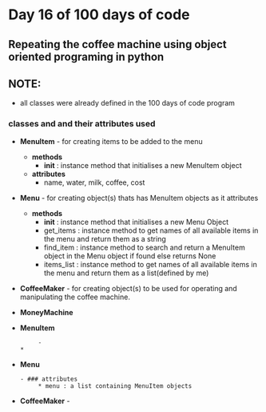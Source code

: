 # Day 16 of 100 days of code


## Repeating the coffee machine using object oriented programing in python
  
## NOTE:
- all classes were already defined in the 100 days of code program


### classes and and their attributes used
- __MenuItem__ - for creating items to be added to the menu
  - __methods__
    - __init__ : instance method that initialises a new MenuItem object
  - __attributes__
    * name, water, milk, coffee, cost
- __Menu__ - for creating object(s) thats has MenuItem objects as it attributes
  * __methods__
    * __init__ : instance method that initialises a new Menu Object
    * get_items : instance method to get names of all available items in the menu and return them as a string
    * find_item : instance method to search and return a MenuItem object in the Menu object if found else returns None
    * items_list : instance method to get names of all available items in the menu and return them as a list(defined by me)

- __CoffeeMaker__ - for creating object(s) to be used for operating and manipulating the coffee machine.   
- __MoneyMachine__




* __MenuItem__ 
  	        
	       - 
	  * 

* __Menu__ 

      - ### attributes
      	   * menu : a list containing MenuItem objects
      	   
	   
* __CoffeeMaker__ - 
	   